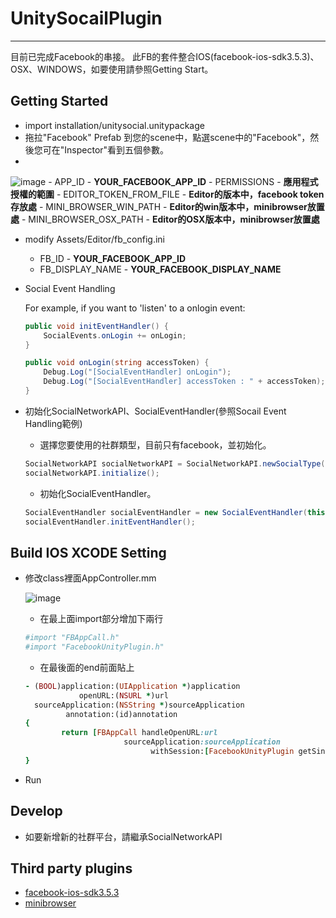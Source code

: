 UnitySocailPlugin
============
* * *

目前已完成Facebook的串接。
此FB的套件整合IOS(facebook-ios-sdk3.5.3)、OSX、WINDOWS，如要使用請參照Getting Start。

Getting Started
------------

* import installation/unitysocial.unitypackage
* 拖拉"Facebook" Prefab 到您的scene中，點選scene中的"Facebook"，然後您可在"Inspector"看到五個參數。
* 
![image](http://172.18.106.90/unity/unitysocial/raw/master/doc/images/facebook_setting.jpg)
    - APP_ID - **YOUR_FACEBOOK_APP_ID**
    - PERMISSIONS - **應用程式授權的範圍**
    - EDITOR_TOKEN_FROM_FILE - **Editor的版本中，facebook token存放處**
    - MINI_BROWSER_WIN_PATH - **Editor的win版本中，minibrowser放置處**
    - MINI_BROWSER_OSX_PATH - **Editor的OSX版本中，minibrowser放置處**
* modify Assets/Editor/fb_config.ini
    - FB_ID - **YOUR_FACEBOOK_APP_ID**
    - FB_DISPLAY_NAME - **YOUR_FACEBOOK_DISPLAY_NAME**
* Social Event Handling

    For example, if you want to 'listen' to a onlogin event:

    ```cs
    public void initEventHandler() {
        SocialEvents.onLogin += onLogin;
    }

    public void onLogin(string accessToken) {
        Debug.Log("[SocialEventHandler] onLogin");
        Debug.Log("[SocialEventHandler] accessToken : " + accessToken);
    }
    ```

* 初始化SocialNetworkAPI、SocialEventHandler(參照Socail Event Handling範例)
    - 選擇您要使用的社群類型，目前只有facebook，並初始化。

    ```cs
    SocialNetworkAPI socialNetworkAPI = SocialNetworkAPI.newSocialType(SocialNetworkAPI.FACEBOOK);
    socialNetworkAPI.initialize();
    ```
    - 初始化SocialEventHandler。

    ```cs
    SocialEventHandler socialEventHandler = new SocialEventHandler(this);
    socialEventHandler.initEventHandler();
    ```

Build IOS XCODE Setting
------------

* 修改class裡面AppController.mm

    ![image](http://172.18.106.90/unity/unitysocial/raw/master/doc/images/facebook_xcode_bulid.jpg)

    - 在最上面import部分增加下兩行

    ```ruby
    #import "FBAppCall.h"
    #import "FacebookUnityPlugin.h"
    ```

    - 在最後面的end前面貼上

    ```ruby
    - (BOOL)application:(UIApplication *)application
                openURL:(NSURL *)url
      sourceApplication:(NSString *)sourceApplication
             annotation:(id)annotation
    {
            return [FBAppCall handleOpenURL:url
                          sourceApplication:sourceApplication
                                withSession:[FacebookUnityPlugin getSingleton].session];
    }
    ```
* Run

Develop
------------

* 如要新增新的社群平台，請繼承SocialNetworkAPI

Third party plugins
------------

* [facebook-ios-sdk3.5.3](https://github.com/facebook/facebook-ios-sdk)
* [minibrowser]()